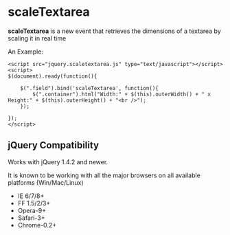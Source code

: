 # scaleTextarea

**scaleTextarea** is a new event that retrieves the dimensions of a textarea by scaling it in real time

An Example:

```code
<script src="jquery.scaletextarea.js" type="text/javascript"></script>
<script>
$(document).ready(function(){

    $(".field").bind('scaleTextarea', function(){
        $(".container").html("Width:" + $(this).outerWidth() + " x Height:" + $(this).outerHeight() + "<br />");
    });

});
</script>
```

## jQuery Compatibility

Works with jQuery 1.4.2 and newer.

It is known to be working with all the major browsers on all available platforms (Win/Mac/Linux)

 * IE 6/7/8+
 * FF 1.5/2/3+
 * Opera-9+
 * Safari-3+
 * Chrome-0.2+